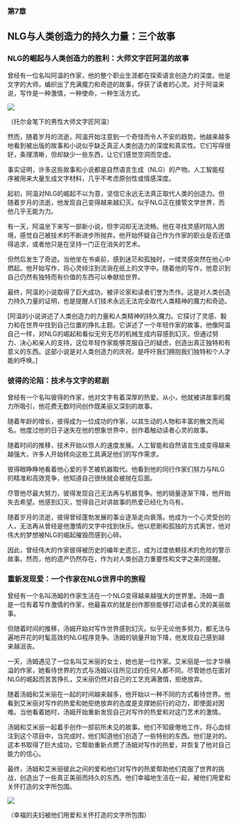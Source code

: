 ### 第7章

## NLG与人类创造力的持久力量：三个故事

### NLG的崛起与人类创造力的胜利：大师文字匠阿温的故事

曾经有一位名叫阿温的作家，他的整个职业生涯都在探索语言创造力的深度。他是文字的大师，编织出了充满魔力和奇迹的故事，俘获了读者的心灵。对于阿温来说，写作是一种激情，一种使命，一种生活方式。

![](../Images/image-RBP3D3UF.jpg)

（托尔金笔下的男性大师文字匠阿温）

然而，随着岁月的流逝，阿温开始注意到一个奇怪而令人不安的趋势。他越来越多地看到被出版的故事和小说似乎缺乏真正人类创造力的深度和真实性。它们写得很好，条理清晰，但却缺少一些东西，让它们感觉空洞而空虚。

事实证明，许多这些故事和小说都是自然语言生成（NLG）的产物。人工智能程序被用来大量生成文字材料，几乎不考虑原创性或情感深度。

起初，阿温对NLG的崛起不以为意，坚信它永远无法真正取代人类的创造力。但随着岁月的流逝，他发现自己变得越来越幻灭。似乎NLG正在接管文学世界，而他几乎无能为力。

有一天，阿温坐下来写一部新小说，但字词却无法流畅。他在寻找灵感时陷入困境，感觉自己被技术的不断进步所抛弃。他开始怀疑自己作为作家的职业是否还值得追求，或者他只是在坚持一门正在消失的艺术。

但然后发生了奇迹。当他坐在书桌前，感到迷茫和孤独时，一缕灵感突然在他心中燃起。他开始写作，将心灵倾注到流淌在纸上的文字中。随着他的写作，他意识到自己仍然有独特而有价值的东西可以奉献给世界。

最终，阿温的小说取得了巨大成功，被评论家和读者们誉为杰作。这是对人类创造力持久力量的证明，也是提醒人们技术永远无法完全取代人类精神的魔力和奇迹。

[阿温的小说讲述了人类创造力的力量和人类精神的持久魔力。它探讨了灵感、毅力和在世界中找到自己位置的挣扎主题。它讲述了一个年轻作家的故事，他像阿温自己一样，对NLG的崛起和看似无穷无尽的机械生成内容感到幻灭。但通过努力、决心和亲人的支持，这位年轻作家能够克服自己的疑虑，创造出真正独特和有意义的东西。这部小说是对人类创造力的庆祝，是呼吁我们拥抱我们独特和个人才能的呼唤。]

### 彼得的沦陷：技术与文字的悲剧

曾经有一个名叫彼得的作家，他对文字有着深厚的热爱。从小，他就被讲故事的魔力所吸引，他花费无数时间创作既美丽又深刻的故事。

随着年龄的增长，彼得成为一位成功的作家，以其生动的人物和丰富的散文而闻名。他度过他的日子迷失在他的想象世界中，创作着触动读者心灵的故事。

随着时间的推移，技术开始以惊人的速度发展。人工智能和自然语言生成变得越来越强大，许多人开始转向这些工具满足他们的写作需求。

彼得眼睁睁地看着他心爱的手艺被机器取代。他看到他的同行作家们努力与NLG的精准和高效竞争，他知道自己很快就会被抛在后面。

尽管他尽最大努力，彼得发现自己无法再与机器竞争。他的销量逐渐下降，他开始失去希望。他感到幻灭，觉得自己对讲故事的热爱已经化为乌有。

随着岁月的流逝，彼得曾经蓬勃发展的事业逐渐走向衰落。他成为一个心灵受创的人，无法再从曾经是他激情的文字中找到快乐。他以悲剧和孤独的方式离世，他对伟大的梦想被NLG的崛起摧毁而感到心碎。

因此，曾经伟大的作家彼得被历史的编年史遗忘，成为过度依赖技术的危险的警示故事。然而，他的遗产仍然存在，作为对人类创造力重要性和文字之美的提醒。

### 重新发现爱：一个作家在NLG世界中的旅程

曾经有一个名叫汤姆的作家生活在一个NLG变得越来越强大的世界里。汤姆一直是一位有着写作激情的作家，他最喜欢的就是创作那些能够打动读者心灵的美丽故事。

但随着时间的推移，汤姆开始对写作世界感到幻灭。似乎无论他多努力，都无法与遍地开花的时髦高效的NLG程序竞争。汤姆的销量开始下降，他发现自己感到越来越沮丧。

一天，汤姆遇见了一位名叫艾米丽的女士，她也是一位作家。艾米丽是一位才华横溢的作家，她看待世界的方式与汤姆以往所见过的任何人都不同。尽管她也在面对NLG的崛起而苦苦挣扎，艾米丽仍然对自己的工艺充满激情，拒绝放弃。

随着汤姆和艾米丽在一起的时间越来越多，他开始以一种不同的方式看待世界。他看到艾米丽对写作的热爱和她拒绝放弃的态度是支撑她前行的动力，即使面对困难。当他看着她时，汤姆开始重新发现自己对写作的热爱和对这门艺术的激情。

汤姆和艾米丽一起着手创作一部前所未见的故事。他们不知疲倦地工作，将心血倾注到这个项目中，当完成时，他们知道他们创造了一些特别的东西。他们是对的。这本书取得了巨大成功，它帮助重新点燃了汤姆对写作的热爱，并恢复了他对自己能力的信心。

最终，汤姆和艾米丽彼此之间的爱和他们对写作的热爱帮助他们克服了世界的挑战，创造出了一些真正美丽而持久的东西。他们幸福地生活在一起，被他们用爱和关怀打造的文字所包围。

![](../Images/image-AQP9UFYN.jpg)

（幸福的夫妇被他们用爱和关怀打造的文字所包围）
